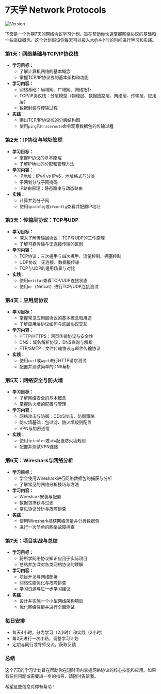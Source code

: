 # 7天学 Network Protocols

![Version](https://img.shields.io/badge/version-1.0.0-blue)


下面是一个为期7天的网络协议学习计划，旨在帮助你快速掌握网络协议的基础和一些高级概念。这个计划假设你每天可以投入大约4小时的时间进行学习和实践。

### 第1天：网络基础与TCP/IP协议栈
- **学习目标：**
  - 了解计算机网络的基本概念
  - 掌握TCP/IP协议栈的基本架构和功能
- **学习内容：**
  - 网络基础：局域网、广域网、网络拓扑
  - TCP/IP协议栈：分层模型（物理层、数据链路层、网络层、传输层、应用层）
  - 数据封装与传输过程
- **实践：**
  - 画出TCP/IP协议栈的分层结构图
  - 使用`ping`和`traceroute`命令观察数据包的传输过程

### 第2天：IP协议与地址管理
- **学习目标：**
  - 掌握IP协议的基本原理
  - 了解IP地址的分配和管理方法
- **学习内容：**
  - IP地址：IPv4 vs IPv6，地址格式与分类
  - 子网划分与子网掩码
  - IP路由原理：静态路由与动态路由
- **实践：**
  - 计算并划分子网
  - 使用`ipconfig`或`ifconfig`查看并配置IP地址

### 第3天：传输层协议：TCP与UDP
- **学习目标：**
  - 深入了解传输层协议：TCP与UDP的工作原理
  - 了解可靠传输与无连接传输的区别
- **学习内容：**
  - TCP协议：三次握手与四次挥手、流量控制、拥塞控制
  - UDP协议：无连接、数据报传输
  - TCP与UDP的适用场景与对比
- **实践：**
  - 使用`netstat`查看TCP/UDP连接状态
  - 使用`nc`（Netcat）进行TCP/UDP连接测试

### 第4天：应用层协议
- **学习目标：**
  - 掌握常见应用层协议的基本概念和用途
  - 了解应用层协议如何与底层协议交互
- **学习内容：**
  - HTTP/HTTPS：网页传输协议与安全性
  - DNS：域名解析协议，DNS查询与解析
  - FTP/SMTP：文件传输协议与邮件传输协议
- **实践：**
  - 使用`curl`或`wget`进行HTTP请求测试
  - 配置并测试简单的DNS解析

### 第5天：网络安全与防火墙
- **学习目标：**
  - 了解网络安全的基本概念
  - 掌握防火墙的配置与管理
- **学习内容：**
  - 网络攻击与防御：DDoS攻击、防御策略
  - 防火墙基础：包过滤、防火墙规则配置
  - VPN与加密通信
- **实践：**
  - 使用`iptables`或`ufw`配置防火墙规则
  - 配置并测试VPN连接

### 第6天：Wireshark与网络分析
- **学习目标：**
  - 学会使用Wireshark进行网络数据包的捕获与分析
  - 了解常见的网络分析技巧与方法
- **学习内容：**
  - Wireshark安装与配置
  - 数据包捕获与过滤
  - 常见协议分析与故障排查
- **实践：**
  - 使用Wireshark捕获网络流量并分析数据包
  - 进行一次简单的网络故障排查

### 第7天：项目实战与总结
- **学习目标：**
  - 将所学网络协议知识应用于实际项目
  - 总结并加深对各类网络协议的理解
- **学习内容：**
  - 项目开发与网络部署
  - 网络性能优化与故障排查
  - 学习资源与进一步学习建议
- **实践：**
  - 设计并实施一个小型网络架构项目
  - 优化网络性能并进行全面测试

### 每日安排
- 每天4小时，分为学习（2小时）和实践（2小时）
- 每2天进行一次小结，调整学习计划
- 定期与同行或导师交流，获取反馈

### 总结
这个7天的学习计划旨在帮助你在短时间内掌握网络协议的核心技能和应用。如果有任何问题或需要进一步的指导，请随时告诉我。

希望这些信息对你有帮助！
